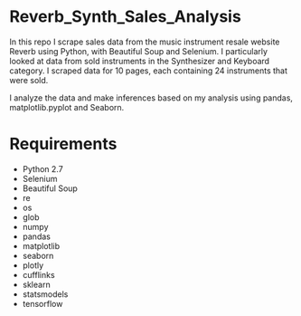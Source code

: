 # Reverb_Synth_Sales_Analysis

In this repo I scrape sales data from the music instrument resale website Reverb using Python, with Beautiful Soup and Selenium. I particularly looked at data from sold instruments in the Synthesizer and Keyboard category. I scraped data for 10 pages, each containing 24 instruments that were sold.

I analyze the data and make inferences based on my analysis using pandas, matplotlib.pyplot and Seaborn.


# Requirements

<ul>
<li>Python 2.7</li>
<li>Selenium</li>
<li>Beautiful Soup</li>
<li>re</li>
<li>os</li>
<li>glob</li>
<li>numpy</li>
<li>pandas</li>
<li>matplotlib</li>
<li>seaborn</li>
<li>plotly</li>
<li>cufflinks</li>
<li>sklearn</li>
<li>statsmodels</li>
<li>tensorflow</li>
</ul>
